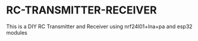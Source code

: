 # RC-TRANSMITTER-RECEIVER
This is a DIY RC Transmitter and Receiver using nrf24l01+lna+pa and esp32 modules
